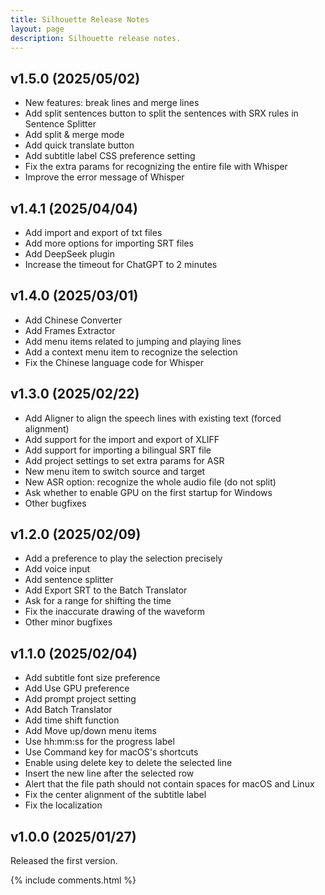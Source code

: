 ```yaml
---
title: Silhouette Release Notes
layout: page
description: Silhouette release notes.
---
```


<style>
.post-content h2 {
  font-size: 1.5rem;
}
</style>

## v1.5.0 (2025/05/02)

* New features: break lines and merge lines
* Add split sentences button to split the sentences with SRX rules in Sentence Splitter
* Add split & merge mode
* Add quick translate button
* Add subtitle label CSS preference setting
* Fix the extra params for recognizing the entire file with Whisper
* Improve the error message of Whisper

## v1.4.1 (2025/04/04)

* Add import and export of txt files
* Add more options for importing SRT files
* Add DeepSeek plugin
* Increase the timeout for ChatGPT to 2 minutes

## v1.4.0 (2025/03/01)

* Add Chinese Converter
* Add Frames Extractor
* Add menu items related to jumping and playing lines
* Add a context menu item to recognize the selection
* Fix the Chinese language code for Whisper

## v1.3.0 (2025/02/22)

* Add Aligner to align the speech lines with existing text (forced alignment)
* Add support for the import and export of XLIFF
* Add support for importing a bilingual SRT file
* Add project settings to set extra params for ASR
* New menu item to switch source and target
* New ASR option: recognize the whole audio file (do not split)
* Ask whether to enable GPU on the first startup for Windows
* Other bugfixes

## v1.2.0 (2025/02/09)

* Add a preference to play the selection precisely
* Add voice input
* Add sentence splitter
* Add Export SRT to the Batch Translator
* Ask for a range for shifting the time
* Fix the inaccurate drawing of the waveform
* Other minor bugfixes

## v1.1.0 (2025/02/04)

* Add subtitle font size preference
* Add Use GPU preference
* Add prompt project setting
* Add Batch Translator
* Add time shift function
* Add Move up/down menu items
* Use hh:mm:ss for the progress label
* Use Command key for macOS's shortcuts
* Enable using delete key to delete the selected line
* Insert the new line after the selected row
* Alert that the file path should not contain spaces for macOS and Linux
* Fix the center alignment of the subtitle label
* Fix the localization



## v1.0.0 (2025/01/27)

Released the first version.

{% include comments.html %}

